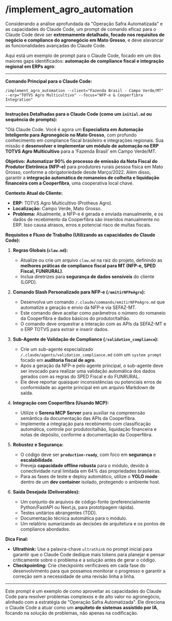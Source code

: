 # /implement_agro_automation

Considerando a análise aprofundada da "Operação Safra Automatizada" e as capacidades do Claude Code, um prompt de comando eficaz para o Claude Code deve ser **extremamente detalhado, focado nos requisitos de negócio e compliance do agronegócio em Mato Grosso**, e deve alavancar as funcionalidades avançadas do Claude Code.

Aqui está um exemplo de prompt para o Claude Code, focado em um dos maiores gaps identificados: **automação de compliance fiscal e integração regional em ERPs agro**:

---

**Comando Principal para o Claude Code:**

```
/implement_agro_automation --client="Fazenda Brasil - Campo Verde/MT" --erp="TOTVS Agro Multicultivo" --focus="NFP-e & Cooperfibra Integration"
```

---

**Instruções Detalhadas para o Claude Code (como um `initial.md` ou sequência de prompts):**

"Olá Claude Code. Você é agora um **Especialista em Automação Inteligente para Agronegócio no Mato Grosso**, com profundo conhecimento em compliance fiscal brasileiro e integrações regionais. Sua missão é **desenvolver e implementar um módulo de automação no ERP TOTVS Agro Multicultivo** para a 'Fazenda Brasil' em Campo Verde/MT.

**Objetivo:**
**Automatizar 90% do processo de emissão da Nota Fiscal do Produtor Eletrônica (NFP-e)** para produtores rurais pessoa física em Mato Grosso, conforme a obrigatoriedade desde Março/2022. Além disso, garantir a **integração automática de romaneios de colheita e liquidação financeira com a Cooperfibra**, uma cooperativa local chave.

**Contexto Atual do Cliente:**
*   **ERP:** TOTVS Agro Multicultivo (Protheus Agro).
*   **Localização:** Campo Verde, Mato Grosso.
*   **Problema:** Atualmente, a NFP-e é gerada e enviada manualmente, e os dados de recebimento da Cooperfibra são inseridos manualmente no ERP. Isso causa atrasos, erros e potencial risco de multas fiscais.

**Requisitos e Fluxo de Trabalho (Utilizando as capacidades do Claude Code):**

1.  **Regras Globais (`claw.md`):**
    *   Atualize ou crie um arquivo `claw.md` na raiz do projeto, definindo as **melhores práticas de compliance fiscal para MT (NFP-e, SPED Fiscal, FUNRURAL)**.
    *   Inclua diretrizes para **segurança de dados sensíveis** do cliente (LGPD).

2.  **Comando Slash Personalizado para NFP-e (`/emitirNFPeAgro`):**
    *   Desenvolva um comando `/.claude/commands/emitirNFPeAgro.md` que automatize a geração e envio da NFP-e via SEFAZ-MT.
    *   Este comando deve aceitar como parâmetros o número do romaneio da Cooperfibra e dados básicos do produtor/talhão.
    *   O comando deve orquestrar a interação com as APIs da SEFAZ-MT e o ERP TOTVS para extrair e inserir dados.

3.  **Sub-Agente de Validação de Compliance (`/validation_compliance`):**
    *   Crie um sub-agente especializado `/.claude/agents/validation_compliance.md` com um `system prompt` focado em **auditoria fiscal de agro**.
    *   Após a geração da NFP-e pelo agente principal, o sub-agente deve ser invocado para realizar uma validação automática dos dados gerados com as regras do SPED Fiscal e do FUNRURAL.
    *   Ele deve reportar quaisquer inconsistências ou potenciais erros de conformidade ao agente principal em um arquivo Markdown de saída.

4.  **Integração com Cooperfibra (Usando MCP):**
    *   Utilize o **Serena MCP Server** para auxiliar na compreensão semântica da documentação das APIs da Cooperfibra.
    *   Implemente a integração para recebimento com classificação automática, controle por produtor/talhão, liquidação financeira e notas de depósito, conforme a documentação da Cooperfibra.

5.  **Robustez e Segurança:**
    *   O código deve ser **`production-ready`**, com foco em **segurança** e **escalabilidade**.
    *   Preveja **capacidade offline robusta** para o módulo, devido à conectividade rural limitada em 64% das propriedades brasileiras.
    *   Para as fases de teste e deploy automático, utilize o **YOLO mode** dentro de um **dev container** isolado, protegendo o ambiente host.

6.  **Saída Desejada (Deliverables):**
    *   Um conjunto de arquivos de código-fonte (preferencialmente Python/FastAPI ou Next.js, para prototipagem rápida).
    *   Testes unitários abrangentes (TDD).
    *   Documentação técnica automática para o módulo.
    *   Um relatório sumarizando as decisões de arquitetura e os pontos de compliance abordados.

**Dica Final:**
*   **Ultrathink:** Use a palavra-chave `ultrathink` no prompt inicial para garantir que o Claude Code dedique mais tokens para planejar e pensar criticamente sobre o problema e a solução antes de gerar o código.
*   **Checkpointing:** Crie checkpoints verificáveis em cada fase do desenvolvimento para que possamos monitorar o progresso e garantir a correção sem a necessidade de uma revisão linha a linha.

---

Este prompt é um exemplo de como aproveitar as capacidades do Claude Code para resolver problemas complexos e de alto valor no agronegócio, alinhado com a estratégia de "Operação Safra Automatizada". Ele direciona o Claude Code a atuar como um **arquiteto de sistemas assistido por IA**, focando na solução de problemas, não apenas na codificação.